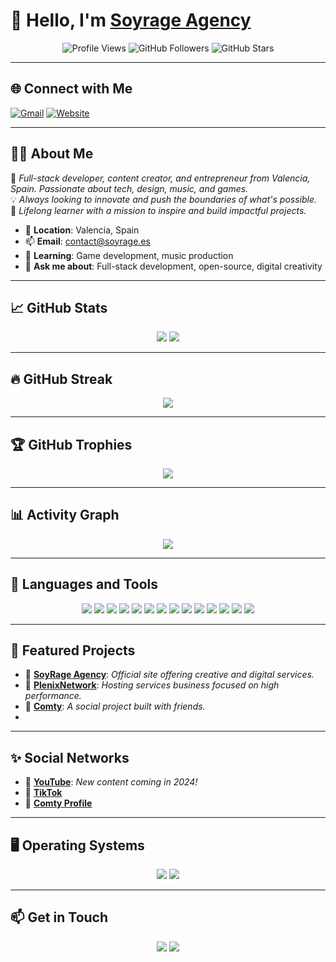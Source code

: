 # 👋 Hello, I'm [Soyrage Agency](https://github.com/soyrageagency)

<p align="center">
  <img src="https://komarev.com/ghpvc/?username=soyrageagency&color=blueviolet" alt="Profile Views" />
  <img src="https://img.shields.io/github/followers/soyrageagency?style=social" alt="GitHub Followers" />
  <img src="https://img.shields.io/github/stars/soyrageagency?style=social" alt="GitHub Stars" />
</p>

---

## 🌐 Connect with Me
[![Gmail](https://img.shields.io/badge/-Gmail-D14836?style=flat&logo=Gmail&logoColor=white)](mailto:contact@soyrage.es)
[![Website](https://img.shields.io/badge/-Website-000000?style=flat&logo=Google-Chrome&logoColor=white)](https://soyrage.es)

---

## 🧑‍💻 About Me
🎯 *Full-stack developer, content creator, and entrepreneur from Valencia, Spain. Passionate about tech, design, music, and games.*  
💡 *Always looking to innovate and push the boundaries of what's possible.*  
🚀 *Lifelong learner with a mission to inspire and build impactful projects.*

- 📍 **Location**: Valencia, Spain  
- 📫 **Email**: [contact@soyrage.es](mailto:contact@soyrage.es)  
- 🌱 **Learning**: Game development, music production  
- 💬 **Ask me about**: Full-stack development, open-source, digital creativity

---

## 📈 GitHub Stats

<p align="center">
  <img src="https://github-readme-stats.vercel.app/api?username=soyrageagency&show_icons=true&theme=radical" />
  <img src="https://github-readme-stats.vercel.app/api/top-langs/?username=soyrageagency&layout=compact&theme=radical" />
</p>

---

## 🔥 GitHub Streak

<p align="center">
  <img src="https://streak-stats.demolab.com/?user=soyrageagency&theme=radical" />
</p>

---

## 🏆 GitHub Trophies

<p align="center">
  <img src="https://github-profile-trophy.vercel.app/?username=soyrageagency&theme=onedark&margin-w=15&no-frame=true" />
</p>

---

## 📊 Activity Graph

<p align="center">
  <img src="https://github-readme-activity-graph.vercel.app/graph?username=soyrageagency&theme=react-dark" />
</p>

---

## 🚀 Languages and Tools

<p align="center">
  <img src="https://img.shields.io/badge/-HTML5-E34F26?style=flat&logo=html5&logoColor=white" />
  <img src="https://img.shields.io/badge/-CSS3-1572B6?style=flat&logo=css3&logoColor=white" />
  <img src="https://img.shields.io/badge/-JavaScript-F7DF1E?style=flat&logo=javascript&logoColor=black" />
  <img src="https://img.shields.io/badge/-React-61DAFB?style=flat&logo=react&logoColor=black" />
  <img src="https://img.shields.io/badge/-Node.js-339933?style=flat&logo=node.js&logoColor=white" />
  <img src="https://img.shields.io/badge/-Python-3776AB?style=flat&logo=python&logoColor=white" />
  <img src="https://img.shields.io/badge/-Docker-2496ED?style=flat&logo=docker&logoColor=white" />
  <img src="https://img.shields.io/badge/-C++-00599C?style=flat&logo=c%2B%2B&logoColor=white" />
  <img src="https://img.shields.io/badge/-C%23-239120?style=flat&logo=c-sharp&logoColor=white" />
  <img src="https://img.shields.io/badge/-C-A8B9CC?style=flat&logo=c&logoColor=black" />
  <img src="https://img.shields.io/badge/-PHP-777BB4?style=flat&logo=php&logoColor=white" />
  <img src="https://img.shields.io/badge/-Lua-2C2D72?style=flat&logo=lua&logoColor=white" />
  <img src="https://img.shields.io/badge/-Photoshop-31A8FF?style=flat&logo=adobe-photoshop&logoColor=white" />
  <img src="https://img.shields.io/badge/-Premiere%20Pro-9999FF?style=flat&logo=adobe-premiere-pro&logoColor=white" />
</p>

---

## 🌟 Featured Projects

- 🚀 [**SoyRage Agency**](https://soyrage.es): *Official site offering creative and digital services.*
- 💾 [**PlenixNetwork**](https://plenix.net): *Hosting services business focused on high performance.*
- 🤝 [**Comty**](https://preview.comty.app/account/soyrage): *A social project built with friends.*
- 
---

## ✨ Social Networks

- 🎥 [**YouTube**](https://www.youtube.com/@SoyRage): *New content coming in 2024!*
- 🎵 [**TikTok**](https://www.tiktok.com/@soyrageagency)
- 💬 [**Comty Profile**](https://preview.comty.app/account/soyrage)

---

## 🖥️ Operating Systems

<p align="center">
  <img src="https://img.shields.io/badge/-Windows-0078D6?style=flat&logo=windows&logoColor=white" />
  <img src="https://img.shields.io/badge/-Linux-FCC624?style=flat&logo=linux&logoColor=black" />
</p>

---

## 📫 Get in Touch

<p align="center">
  <a href="mailto:contact@soyrage.es"><img src="https://img.shields.io/badge/-Gmail-D14836?style=flat&logo=Gmail&logoColor=white" /></a>
  <a href="https://soyrage.es"><img src="https://img.shields.io/badge/-Website-000000?style=flat&logo=Google-Chrome&logoColor=white" /></a>
</p>
